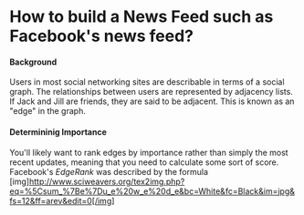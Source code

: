 How to build a News Feed such as Facebook's news feed?
======================================================

#### Background
Users in most social networking sites are describable in terms of a social graph. The relationships between users are represented by adjacency lists. If Jack and Jill are friends, they are said to be adjacent. This is known as an "edge" in the graph.

#### Determininig Importance
You'll likely want to rank edges by importance rather than simply the most recent updates, meaning that you need to calculate some sort of score. Facebook's _EdgeRank_ was described by the formula [img]http://www.sciweavers.org/tex2img.php?eq=%5Csum_%7Be%7Du_e%20w_e%20d_e&bc=White&fc=Black&im=jpg&fs=12&ff=arev&edit=0[/img]